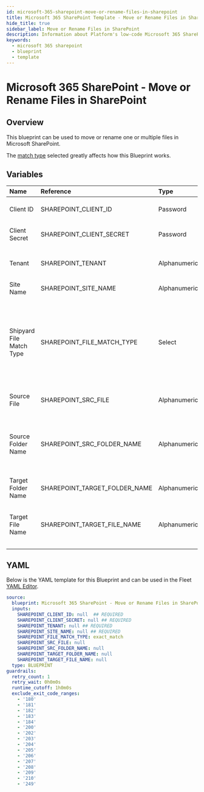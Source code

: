 ```yaml
---
id: microsoft-365-sharepoint-move-or-rename-files-in-sharepoint
title: Microsoft 365 SharePoint Template - Move or Rename Files in SharePoint
hide_title: true
sidebar_label: Move or Rename Files in SharePoint
description: Information about Platform's low-code Microsoft 365 SharePoint Move or Rename Files in SharePoint blueprint. Quickly move or rename one or multiple files in Microsoft SharePoint
keywords:
  - microsoft 365 sharepoint
  - blueprint
  - template
---
```


# Microsoft 365 SharePoint - Move or Rename Files in SharePoint



## Overview

This blueprint can be used to move or rename one or multiple files in Microsoft SharePoint.

The [match type](https://www.shipyardapp.com/docs/reference/blueprint-library/match-type/) selected greatly affects how this Blueprint works.

## Variables

| Name | Reference | Type | Required | Default | Options | Description             |
|:-----|:----------|:-----|:---------|:--------|:--------|:------------------------|
| Client ID | SHAREPOINT_CLIENT_ID | Password | :white_check_mark: | - | - | The Client ID of the app created in Azure |
| Client Secret | SHAREPOINT_CLIENT_SECRET | Password | :white_check_mark: | - | - | The secret value of the app created in Azure |
| Tenant | SHAREPOINT_TENANT | Alphanumeric | :white_check_mark: | - | - | The ID of the tenant associated with the app |
| Site Name | SHAREPOINT_SITE_NAME | Alphanumeric | :white_check_mark: | - | - | The name of the SharePoint Site |
| Shipyard File Match Type | SHAREPOINT_FILE_MATCH_TYPE | Select | :heavy_minus_sign: | `exact_match` | Exact Match: `exact_match`<br></br><br></br>Regex Match: `regex_match`<br></br><br></br> | The match type used to identify files to load |
| Source File | SHAREPOINT_SRC_FILE | Alphanumeric | :heavy_minus_sign: | - | - | The name of the source file in SharePoint |
| Source Folder Name | SHAREPOINT_SRC_FOLDER_NAME | Alphanumeric | :heavy_minus_sign: | - | - | The optional folder of where the source file is located. If omitted, the files will be loaded to the root directory |
| Target Folder Name | SHAREPOINT_TARGET_FOLDER_NAME | Alphanumeric | :heavy_minus_sign: | - | - | The name of the folder to move the source file to |
| Target File Name | SHAREPOINT_TARGET_FILE_NAME | Alphanumeric | :heavy_minus_sign: | - | - | The name of the new file once moved/renamed. If omitted, the original name will be retained |




## YAML

Below is the YAML template for this Blueprint and can be used in the
Fleet [YAML Editor](../../reference/fleets/yaml-editor.md).

```yaml
source:
  blueprint: Microsoft 365 SharePoint - Move or Rename Files in SharePoint
  inputs:
    SHAREPOINT_CLIENT_ID: null  ## REQUIRED
    SHAREPOINT_CLIENT_SECRET: null ## REQUIRED
    SHAREPOINT_TENANT: null ## REQUIRED
    SHAREPOINT_SITE_NAME: null ## REQUIRED
    SHAREPOINT_FILE_MATCH_TYPE: exact_match
    SHAREPOINT_SRC_FILE: null
    SHAREPOINT_SRC_FOLDER_NAME: null
    SHAREPOINT_TARGET_FOLDER_NAME: null
    SHAREPOINT_TARGET_FILE_NAME: null
  type: BLUEPRINT
guardrails:
  retry_count: 1
  retry_wait: 0h0m0s
  runtime_cutoff: 1h0m0s
  exclude_exit_code_ranges:
    - '180'
    - '181'
    - '182'
    - '183'
    - '184'
    - '200'
    - '202'
    - '203'
    - '204'
    - '205'
    - '206'
    - '207'
    - '208'
    - '209'
    - '210'
    - '249'
 ```


